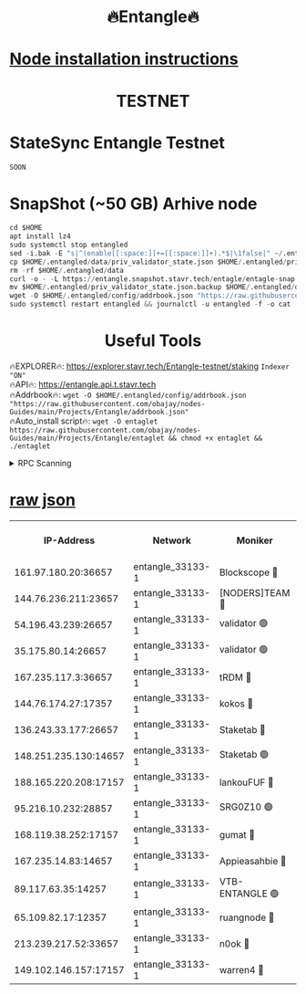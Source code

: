<h1 align="center"> 🔥Entangle🔥</h1>

[Node installation instructions](https://github.com/obajay/nodes-Guides/tree/main/Projects/Entangle)
=

<h1 align="center"> TESTNET</h1>

# StateSync Entangle Testnet
```python
SOON
```
# SnapShot (~50 GB) Arhive node
```python
cd $HOME
apt install lz4
sudo systemctl stop entangled
sed -i.bak -E "s|^(enable[[:space:]]+=[[:space:]]+).*$|\1false|" ~/.entangled/config/config.toml
cp $HOME/.entangled/data/priv_validator_state.json $HOME/.entangled/priv_validator_state.json.backup
rm -rf $HOME/.entangled/data
curl -o - -L https://entangle.snapshot.stavr.tech/entagle/entagle-snap.tar.lz4 | lz4 -c -d - | tar -x -C $HOME/.entangled --strip-components 2
mv $HOME/.entangled/priv_validator_state.json.backup $HOME/.entangled/data/priv_validator_state.json
wget -O $HOME/.entangled/config/addrbook.json "https://raw.githubusercontent.com/obajay/nodes-Guides/main/Projects/Entangle/addrbook.json"
sudo systemctl restart entangled && journalctl -u entangled -f -o cat
```
 <h1 align="center"> Useful Tools</h1>
 
🔥EXPLORER🔥: https://explorer.stavr.tech/Entangle-testnet/staking        `Indexer "ON"` \
🔥API🔥:      https://entangle.api.t.stavr.tech \
🔥Addrbook🔥: ```wget -O $HOME/.entangled/config/addrbook.json "https://raw.githubusercontent.com/obajay/nodes-Guides/main/Projects/Entangle/addrbook.json"``` \
🔥Auto_install script🔥:  `wget -O entaglet https://raw.githubusercontent.com/obajay/nodes-Guides/main/Projects/Entangle/entaglet && chmod +x entaglet && ./entaglet`


<details>
<summary>RPC Scanning</summary>

<h2 align="center"> We scan nodes in real time every 4 hours. And we provide the final result of RPC endpoints.
We cannot influence the operation of these nodes in any way. </h2>


```python
If Voting Power is higher than 0 --> then the Node is a validator of the network and may be subject to attack and be a potential threat to the chain.
```
```python
We marked such validators with a red symbol
```

</details>

[raw json](https://rpc-check.entangt.stavr.tech/entangt/rpc-entangt-result.json)
=


<table><tr><th>IP-Address</th><th>Network</th><th>Moniker</th><th>Latest Block Height</th><th>Earliest Block Height</th><th>Catching Up</th><th>Tx Index</th><th>Voting Power</th><th>Scan Time</th></tr><tr><td>161.97.180.20:36657</td><td>entangle_33133-1</td><td>Blockscope 🔴</td><td>1512397</td><td>1</td><td>False</td><td>off</td><td>259586473635098</td><td>2024-01-05T09:51:07.435346475UTC</td></tr><tr><td>144.76.236.211:23657</td><td>entangle_33133-1</td><td>[NODERS]TEAM 🔴</td><td>1512400</td><td>1</td><td>False</td><td>off</td><td>47049700500000000</td><td>2024-01-05T09:51:19.820337378UTC</td></tr><tr><td>54.196.43.239:26657</td><td>entangle_33133-1</td><td>validator 🟢</td><td>1512401</td><td>1</td><td>False</td><td>on</td><td>0</td><td>2024-01-05T09:51:27.926160494UTC</td></tr><tr><td>35.175.80.14:26657</td><td>entangle_33133-1</td><td>validator 🟢</td><td>1512401</td><td>1</td><td>False</td><td>on</td><td>0</td><td>2024-01-05T09:51:28.812536262UTC</td></tr><tr><td>167.235.117.3:36657</td><td>entangle_33133-1</td><td>tRDM 🔴</td><td>1512401</td><td>1</td><td>False</td><td>on</td><td>89271012040632</td><td>2024-01-05T09:51:29.076374329UTC</td></tr><tr><td>144.76.174.27:17357</td><td>entangle_33133-1</td><td>kokos 🔴</td><td>1512399</td><td>145001</td><td>False</td><td>on</td><td>89890100000000</td><td>2024-01-05T09:51:16.899350845UTC</td></tr><tr><td>136.243.33.177:26657</td><td>entangle_33133-1</td><td>Staketab 🔴</td><td>1512400</td><td>660001</td><td>False</td><td>on</td><td>112854140155031</td><td>2024-01-05T09:51:22.104243451UTC</td></tr><tr><td>148.251.235.130:14657</td><td>entangle_33133-1</td><td>Staketab 🟢</td><td>1512397</td><td>660801</td><td>False</td><td>on</td><td>0</td><td>2024-01-05T09:51:07.144087279UTC</td></tr><tr><td>188.165.220.208:17157</td><td>entangle_33133-1</td><td>lankouFUF 🔴</td><td>1512398</td><td>725001</td><td>False</td><td>on</td><td>180899900000002</td><td>2024-01-05T09:51:12.524520156UTC</td></tr><tr><td>95.216.10.232:28857</td><td>entangle_33133-1</td><td>SRG0Z10 🟢</td><td>1512397</td><td>842001</td><td>False</td><td>off</td><td>0</td><td>2024-01-05T09:51:04.819318702UTC</td></tr><tr><td>168.119.38.252:17157</td><td>entangle_33133-1</td><td>gumat 🔴</td><td>1512398</td><td>962001</td><td>False</td><td>on</td><td>314013548351851</td><td>2024-01-05T09:51:12.208685289UTC</td></tr><tr><td>167.235.14.83:14657</td><td>entangle_33133-1</td><td>Appieasahbie 🔴</td><td>1512401</td><td>1076001</td><td>False</td><td>on</td><td>44568809900999996</td><td>2024-01-05T09:51:28.193405161UTC</td></tr><tr><td>89.117.63.35:14257</td><td>entangle_33133-1</td><td>VTB-ENTANGLE 🟢</td><td>1512399</td><td>1162001</td><td>False</td><td>off</td><td>0</td><td>2024-01-05T09:51:17.197007056UTC</td></tr><tr><td>65.109.82.17:12357</td><td>entangle_33133-1</td><td>ruangnode 🔴</td><td>1512397</td><td>1312001</td><td>False</td><td>off</td><td>271327785360543</td><td>2024-01-05T09:51:07.886667437UTC</td></tr><tr><td>213.239.217.52:33657</td><td>entangle_33133-1</td><td>n0ok 🔴</td><td>1512401</td><td>1412401</td><td>False</td><td>off</td><td>46574292273662988</td><td>2024-01-05T09:51:26.412322521UTC</td></tr><tr><td>149.102.146.157:17157</td><td>entangle_33133-1</td><td>warren4 🔴</td><td>1512399</td><td>1436001</td><td>False</td><td>on</td><td>407262395103395</td><td>2024-01-05T09:51:19.558339911UTC</td></tr></table>
